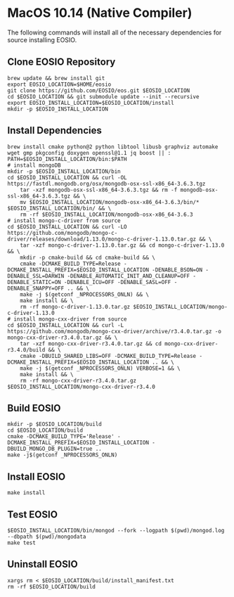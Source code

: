# MacOS 10.14 (Native Compiler)
The following commands will install all of the necessary dependencies for source installing EOSIO.
<!-- The code within the following block is used in our CI/CD. It will be converted line by line into RUN statements inside of a temporary Dockerfile and used to build our docker tag for this OS. 
Therefore, COPY and other Dockerfile-isms are not permitted. -->
## Clone EOSIO Repository
<!-- CLONE -->
```
brew update && brew install git
export EOSIO_LOCATION=$HOME/eosio
git clone https://github.com/EOSIO/eos.git $EOSIO_LOCATION
cd $EOSIO_LOCATION && git submodule update --init --recursive
export EOSIO_INSTALL_LOCATION=$EOSIO_LOCATION/install
mkdir -p $EOSIO_INSTALL_LOCATION
```
<!-- CLONE END -->
## Install Dependencies
<!-- DEPS -->
```
brew install cmake python@2 python libtool libusb graphviz automake wget gmp pkgconfig doxygen openssl@1.1 jq boost || :
PATH=$EOSIO_INSTALL_LOCATION/bin:$PATH
# install mongoDB
mkdir -p $EOSIO_INSTALL_LOCATION/bin
cd $EOSIO_INSTALL_LOCATION && curl -OL https://fastdl.mongodb.org/osx/mongodb-osx-ssl-x86_64-3.6.3.tgz
    tar -xzf mongodb-osx-ssl-x86_64-3.6.3.tgz && rm -f mongodb-osx-ssl-x86_64-3.6.3.tgz && \
    mv $EOSIO_INSTALL_LOCATION/mongodb-osx-x86_64-3.6.3/bin/* $EOSIO_INSTALL_LOCATION/bin/ && \
    rm -rf $EOSIO_INSTALL_LOCATION/mongodb-osx-x86_64-3.6.3
# install mongo-c-driver from source
cd $EOSIO_INSTALL_LOCATION && curl -LO https://github.com/mongodb/mongo-c-driver/releases/download/1.13.0/mongo-c-driver-1.13.0.tar.gz && \
    tar -xzf mongo-c-driver-1.13.0.tar.gz && cd mongo-c-driver-1.13.0 && \
    mkdir -p cmake-build && cd cmake-build && \
    cmake -DCMAKE_BUILD_TYPE=Release -DCMAKE_INSTALL_PREFIX=$EOSIO_INSTALL_LOCATION -DENABLE_BSON=ON -DENABLE_SSL=DARWIN -DENABLE_AUTOMATIC_INIT_AND_CLEANUP=OFF -DENABLE_STATIC=ON -DENABLE_ICU=OFF -DENABLE_SASL=OFF -DENABLE_SNAPPY=OFF .. && \
    make -j $(getconf _NPROCESSORS_ONLN) && \
    make install && \
    rm -rf mongo-c-driver-1.13.0.tar.gz $EOSIO_INSTALL_LOCATION/mongo-c-driver-1.13.0
# install mongo-cxx-driver from source
cd $EOSIO_INSTALL_LOCATION && curl -L https://github.com/mongodb/mongo-cxx-driver/archive/r3.4.0.tar.gz -o mongo-cxx-driver-r3.4.0.tar.gz && \
    tar -xzf mongo-cxx-driver-r3.4.0.tar.gz && cd mongo-cxx-driver-r3.4.0/build && \
    cmake -DBUILD_SHARED_LIBS=OFF -DCMAKE_BUILD_TYPE=Release -DCMAKE_INSTALL_PREFIX=$EOSIO_INSTALL_LOCATION .. && \
    make -j $(getconf _NPROCESSORS_ONLN) VERBOSE=1 && \
    make install && \
    rm -rf mongo-cxx-driver-r3.4.0.tar.gz $EOSIO_INSTALL_LOCATION/mongo-cxx-driver-r3.4.0
```
<!-- DEPS END -->
## Build EOSIO
<!-- BUILD -->
```
mkdir -p $EOSIO_LOCATION/build
cd $EOSIO_LOCATION/build
cmake -DCMAKE_BUILD_TYPE='Release' -DCMAKE_INSTALL_PREFIX=$EOSIO_INSTALL_LOCATION -DBUILD_MONGO_DB_PLUGIN=true ..
make -j$(getconf _NPROCESSORS_ONLN)
```
<!-- BUILD END -->
## Install EOSIO
<!-- INSTALL -->
```
make install
```
<!-- INSTALL END -->
## Test EOSIO
<!-- TEST -->
```
$EOSIO_INSTALL_LOCATION/bin/mongod --fork --logpath $(pwd)/mongod.log --dbpath $(pwd)/mongodata
make test
```
<!-- TEST END -->
## Uninstall EOSIO
<!-- UNINSTALL -->
```
xargs rm < $EOSIO_LOCATION/build/install_manifest.txt
rm -rf $EOSIO_LOCATION/build
```
<!-- UNINSTALL END -->